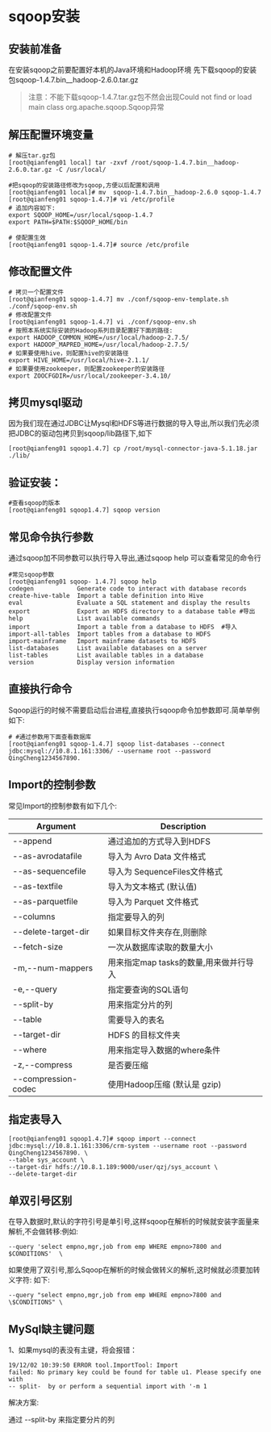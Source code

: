 # sqoop安装
## 安装前准备
在安装sqoop之前要配置好本机的Java环境和Hadoop环境
先下载sqoop的安装包sqoop-1.4.7.bin__hadoop-2.6.0.tar.gz
> 注意：不能下载sqoop-1.4.7.tar.gz包不然会出现Could not find or load main class org.apache.sqoop.Sqoop异常

## 解压配置环境变量
```shell
# 解压tar.gz包
[root@qianfeng01 local] tar -zxvf /root/sqoop-1.4.7.bin__hadoop-2.6.0.tar.gz -C /usr/local/

#把sqoop的安装路径修改为sqoop,方便以后配置和调用
[root@qianfeng01 local]# mv  sqoop-1.4.7.bin__hadoop-2.6.0 sqoop-1.4.7
[root@qianfeng01 sqoop-1.4.7]# vi /etc/profile
# 追加内容如下:
export SQOOP_HOME=/usr/local/sqoop-1.4.7
export PATH=$PATH:$SQOOP_HOME/bin

# 使配置生效
[root@qianfeng01 sqoop-1.4.7]# source /etc/profile
```

## 修改配置文件
```shell
# 拷贝一个配置文件
[root@qianfeng01 sqoop-1.4.7] mv ./conf/sqoop-env-template.sh ./conf/sqoop-env.sh
# 修改配置文件
[root@qianfeng01 sqoop-1.4.7] vi ./conf/sqoop-env.sh
# 按照本系统实际安装的Hadoop系列目录配置好下面的路径:
export HADOOP_COMMON_HOME=/usr/local/hadoop-2.7.5/
export HADOOP_MAPRED_HOME=/usr/local/hadoop-2.7.5/
# 如果要使用hive，则配置hive的安装路径
export HIVE_HOME=/usr/local/hive-2.1.1/
# 如果要使用zookeeper，则配置zookeeper的安装路径
export ZOOCFGDIR=/usr/local/zookeeper-3.4.10/
```

## 拷贝mysql驱动
因为我们现在通过JDBC让Mysql和HDFS等进行数据的导入导出,所以我们先必须把JDBC的驱动包拷贝到sqoop/lib路径下,如下
```shell
[root@qianfeng01 sqoop1.4.7] cp /root/mysql-connector-java-5.1.18.jar ./lib/
```
## 验证安装：
```shell
#查看sqoop的版本
[root@qianfeng01 sqoop1.4.7] sqoop version
```

## 常见命令执行参数
通过sqoop加不同参数可以执行导入导出,通过sqoop help 可以查看常见的命令行
```shell
#常见sqoop参数
[root@qianfeng01 sqoop- 1.4.7] sqoop help
codegen            Generate code to interact with database records
create-hive-table  Import a table definition into Hive
eval               Evaluate a SQL statement and display the results
export             Export an HDFS directory to a database table #导出
help               List available commands
import             Import a table from a database to HDFS  #导入
import-all-tables  Import tables from a database to HDFS
import-mainframe   Import mainframe datasets to HDFS
list-databases     List available databases on a server
list-tables        List available tables in a database
version            Display version information
```
## 直接执行命令
Sqoop运行的时候不需要启动后台进程,直接执行sqoop命令加参数即可.简单举例如下:
```shell
# #通过参数用下面查看数据库
[root@qianfeng01 sqoop-1.4.7] sqoop list-databases --connect jdbc:mysql://10.8.1.161:3306/ --username root --password QingCheng1234567890.
```

## Import的控制参数
常见Import的控制参数有如下几个:

|   Argument   |  Description    |
| ---- | ---- |
|--append	|通过追加的方式导入到HDFS|
|--as-avrodatafile	|导入为 Avro Data 文件格式|
|--as-sequencefile	|导入为 SequenceFiles文件格式|
|--as-textfile	|导入为文本格式 (默认值)|
|--as-parquetfile	|导入为 Parquet 文件格式|
|--columns	|指定要导入的列|
|--delete-target-dir	|如果目标文件夹存在,则删除|
|--fetch-size	|一次从数据库读取的数量大小|
|-m,--num-mappers	|用来指定map tasks的数量,用来做并行导入|
|-e,--query	|指定要查询的SQL语句|
|--split-by	|用来指定分片的列|
|--table	|需要导入的表名|
|--target-dir	|HDFS 的目标文件夹|
|--where	|用来指定导入数据的where条件|
|-z,--compress	|是否要压缩|
|--compression-codec	|使用Hadoop压缩 (默认是 gzip)|

## 指定表导入
```shell
[root@qianfeng01 sqoop1.4.7]# sqoop import --connect jdbc:mysql://10.8.1.161:3306/crm-system --username root --password QingCheng1234567890. \
--table sys_account \
--target-dir hdfs://10.8.1.189:9000/user/qzj/sys_account \
--delete-target-dir
```

## 单双引号区别
在导入数据时,默认的字符引号是单引号,这样sqoop在解析的时候就安装字面量来解析,不会做转移:例如:

```shell
--query 'select empno,mgr,job from emp WHERE empno>7800 and $CONDITIONS'  \
```


如果使用了双引号,那么Sqoop在解析的时候会做转义的解析,这时候就必须要加转义字符: 如下:

```shell
--query "select empno,mgr,job from emp WHERE empno>7800 and \$CONDITIONS" \
```

##  MySql缺主键问题
1、如果mysql的表没有主键，将会报错：

```shell
19/12/02 10:39:50 ERROR tool.ImportTool: Import 
failed: No primary key could be found for table u1. Please specify one with 
-- split-  by or perform a sequential import with '-m 1
```


解决方案:

通过 --split-by 来指定要分片的列

